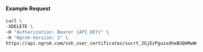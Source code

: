 
#### Example Request
```bash
curl \
-XDELETE \
-H "Authorization: Bearer {API_KEY}" \
-H "Ngrok-Version: 2" \
https://api.ngrok.com/ssh_user_certificates/sucrt_2GjEzPguzxdheBUQHMwWmb7qj8N
